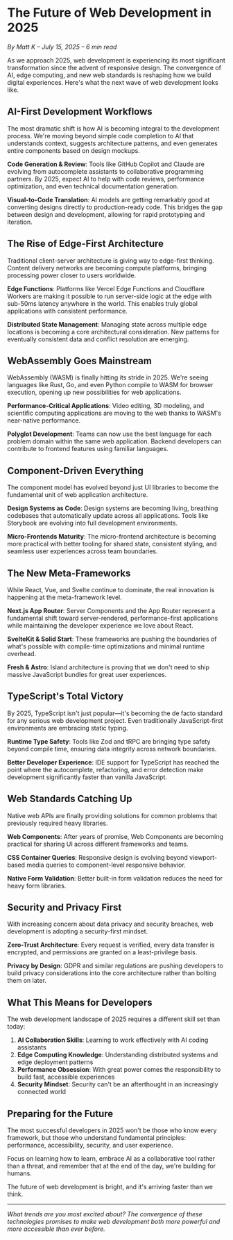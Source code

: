 # The Future of Web Development in 2025

*By Matt K – July 15, 2025 – 6 min read*

As we approach 2025, web development is experiencing its most significant transformation since the advent of responsive design. The convergence of AI, edge computing, and new web standards is reshaping how we build digital experiences. Here's what the next wave of web development looks like.

## AI-First Development Workflows

The most dramatic shift is how AI is becoming integral to the development process. We're moving beyond simple code completion to AI that understands context, suggests architecture patterns, and even generates entire components based on design mockups.

**Code Generation & Review**: Tools like GitHub Copilot and Claude are evolving from autocomplete assistants to collaborative programming partners. By 2025, expect AI to help with code reviews, performance optimization, and even technical documentation generation.

**Visual-to-Code Translation**: AI models are getting remarkably good at converting designs directly to production-ready code. This bridges the gap between design and development, allowing for rapid prototyping and iteration.

## The Rise of Edge-First Architecture

Traditional client-server architecture is giving way to edge-first thinking. Content delivery networks are becoming compute platforms, bringing processing power closer to users worldwide.

**Edge Functions**: Platforms like Vercel Edge Functions and Cloudflare Workers are making it possible to run server-side logic at the edge with sub-50ms latency anywhere in the world. This enables truly global applications with consistent performance.

**Distributed State Management**: Managing state across multiple edge locations is becoming a core architectural consideration. New patterns for eventually consistent data and conflict resolution are emerging.

## WebAssembly Goes Mainstream

WebAssembly (WASM) is finally hitting its stride in 2025. We're seeing languages like Rust, Go, and even Python compile to WASM for browser execution, opening up new possibilities for web applications.

**Performance-Critical Applications**: Video editing, 3D modeling, and scientific computing applications are moving to the web thanks to WASM's near-native performance.

**Polyglot Development**: Teams can now use the best language for each problem domain within the same web application. Backend developers can contribute to frontend features using familiar languages.

## Component-Driven Everything

The component model has evolved beyond just UI libraries to become the fundamental unit of web application architecture.

**Design Systems as Code**: Design systems are becoming living, breathing codebases that automatically update across all applications. Tools like Storybook are evolving into full development environments.

**Micro-Frontends Maturity**: The micro-frontend architecture is becoming more practical with better tooling for shared state, consistent styling, and seamless user experiences across team boundaries.

## The New Meta-Frameworks

While React, Vue, and Svelte continue to dominate, the real innovation is happening at the meta-framework level.

**Next.js App Router**: Server Components and the App Router represent a fundamental shift toward server-rendered, performance-first applications while maintaining the developer experience we love about React.

**SvelteKit & Solid Start**: These frameworks are pushing the boundaries of what's possible with compile-time optimizations and minimal runtime overhead.

**Fresh & Astro**: Island architecture is proving that we don't need to ship massive JavaScript bundles for great user experiences.

## TypeScript's Total Victory

By 2025, TypeScript isn't just popular—it's becoming the de facto standard for any serious web development project. Even traditionally JavaScript-first environments are embracing static typing.

**Runtime Type Safety**: Tools like Zod and tRPC are bringing type safety beyond compile time, ensuring data integrity across network boundaries.

**Better Developer Experience**: IDE support for TypeScript has reached the point where the autocomplete, refactoring, and error detection make development significantly faster than vanilla JavaScript.

## Web Standards Catching Up

Native web APIs are finally providing solutions for common problems that previously required heavy libraries.

**Web Components**: After years of promise, Web Components are becoming practical for sharing UI across different frameworks and teams.

**CSS Container Queries**: Responsive design is evolving beyond viewport-based media queries to component-level responsive behavior.

**Native Form Validation**: Better built-in form validation reduces the need for heavy form libraries.

## Security and Privacy First

With increasing concern about data privacy and security breaches, web development is adopting a security-first mindset.

**Zero-Trust Architecture**: Every request is verified, every data transfer is encrypted, and permissions are granted on a least-privilege basis.

**Privacy by Design**: GDPR and similar regulations are pushing developers to build privacy considerations into the core architecture rather than bolting them on later.

## What This Means for Developers

The web development landscape of 2025 requires a different skill set than today:

1. **AI Collaboration Skills**: Learning to work effectively with AI coding assistants
2. **Edge Computing Knowledge**: Understanding distributed systems and edge deployment patterns
3. **Performance Obsession**: With great power comes the responsibility to build fast, accessible experiences
4. **Security Mindset**: Security can't be an afterthought in an increasingly connected world

## Preparing for the Future

The most successful developers in 2025 won't be those who know every framework, but those who understand fundamental principles: performance, accessibility, security, and user experience.

Focus on learning how to learn, embrace AI as a collaborative tool rather than a threat, and remember that at the end of the day, we're building for humans.

The future of web development is bright, and it's arriving faster than we think.

---

*What trends are you most excited about? The convergence of these technologies promises to make web development both more powerful and more accessible than ever before.*
